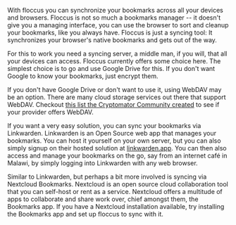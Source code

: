 With floccus you can synchronize your bookmarks across all your devices and browsers. Floccus is not so much a bookmarks
manager -- it doesn't give you a managing interface, you can use the browser to sort and cleanup your bookmarks, like you always have.
Floccus is just a syncing tool: It synchronizes your browser's native bookmarks and gets out of the way.

For this to work you need a syncing server, a middle man, if you will, that all your devices can access. Floccus currently offers some
choice here. The simplest choice is to go and use Google Drive for this. If you don't want Google to know your bookmarks, just encrypt them.

If you don't have Google Drive or don't want to use it, using WebDAV may be an option. There are many cloud storage services out there that support WebDAV.
Checkout [this list the Cryptomator Community created](https://community.cryptomator.org/t/webdav-urls-of-common-cloud-storage-services/75) to see if your provider offers WebDAV.

If you want a very easy solution, you can sync your bookmarks via Linkwarden. Linkwarden is an Open Source web app that manages your bookmarks. You can host it yourself on your own server, but
you can also simply signup on their hosted solution at [linkwarden.app](https://linkwarden.app). You can then also access and manage your bookmarks on the go, say from an internet café in Malawi, by simply logging into Linkwarden with any web browser.

Similar to Linkwarden, but perhaps a bit more involved is syncing via Nextcloud Bookmarks. Nextcloud is an open source cloud collaboration tool that you can self-host or rent as a service.
Nextcloud offers a multitude of apps to collaborate and share work over, chief amongst them, the Bookmarks app. If you have a Nextcloud installation available,
try installing the Bookmarks app and set up floccus to sync with it. 
